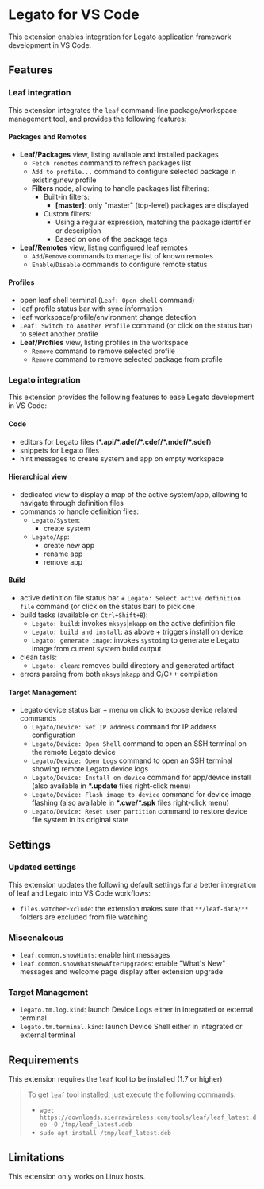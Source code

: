 # Legato for VS Code

This extension enables integration for Legato application framework development in VS Code.

## Features

### Leaf integration

This extension integrates the `leaf` command-line package/workspace management tool,
 and provides the following features:

#### Packages and Remotes

- **Leaf/Packages** view, listing available and installed packages
  - `Fetch remotes` command to refresh packages list
  - `Add to profile...` command to configure selected package in existing/new profile
  - **Filters** node, allowing to handle packages list filtering:
    - Built-in filters:
      - **\[master\]**: only "master" (top-level) packages are displayed
    - Custom filters:
      - Using a regular expression, matching the package identifier or description
      - Based on one of the package tags
- **Leaf/Remotes** view, listing configured leaf remotes
  - `Add`/`Remove` commands to manage list of known remotes
  - `Enable`/`Disable` commands to configure remote status

#### Profiles

- open leaf shell terminal (`Leaf: Open shell` command)
- leaf profile status bar with sync information
- leaf workspace/profile/environment change detection
- `Leaf: Switch to Another Profile` command (or click on the status bar) to select another profile
- **Leaf/Profiles** view, listing profiles in the workspace
  - `Remove` command to remove selected profile
  - `Remove` command to remove selected package from profile

### Legato integration

This extension provides the following features to ease Legato development in VS Code:

#### Code

- editors for Legato files (**\*.api/\*.adef/\*.cdef/\*.mdef/\*.sdef**)
- snippets for Legato files
- hint messages to create system and app on empty workspace

#### Hierarchical view

- dedicated view to display a map of the active system/app, allowing to navigate through definition files
- commands to handle definition files:
  - `Legato/System`:
    - create system
  - `Legato/App`:
    - create new app
    - rename app
    - remove app

#### Build

- active definition file status bar + `Legato: Select active definition file` command (or click on the status bar) to pick one
- build tasks (available on `Ctrl+Shift+B`):
  - `Legato: build`: invokes `mksys`|`mkapp` on the active definition file
  - `Legato: build and install`: as above + triggers install on device
  - `Legato: generate image`: invokes `systoimg` to generate e Legato image from current system build output
- clean tasls:
  - `Legato: clean`: removes build directory and generated artifact
- errors parsing from both `mksys`|`mkapp` and C/C++ compilation

#### Target Management

- Legato device status bar + menu on click to expose device related commands
  - `Legato/Device: Set IP address` command for IP address configuration
  - `Legato/Device: Open Shell` command to open an SSH terminal on the remote Legato device
  - `Legato/Device: Open Logs` command to open an SSH terminal showing remote Legato device logs
  - `Legato/Device: Install on device` command for app/device install (also available in **\*.update** files right-click menu)
  - `Legato/Device: Flash image to device` command for device image flashing (also available in **\*.cwe/\*.spk** files right-click menu)
  - `Legato/Device: Reset user partition` command to restore device file system in its original state

## Settings

### Updated settings

This extension updates the following default settings for a better integration of leaf and Legato into VS Code workflows:

- `files.watcherExclude`: the extension makes sure that `**/leaf-data/**` folders are excluded from file watching

### Miscenaleous

- `leaf.common.showHints`: enable hint messages
- `leaf.common.showWhatsNewAfterUpgrades`: enable "What's New" messages and welcome page display after extension upgrade

### Target Management

- `legato.tm.log.kind`: launch Device Logs either in integrated or external terminal
- `legato.tm.terminal.kind`: launch Device Shell either in integrated or external terminal

## Requirements

This extension requires the `leaf` tool to be installed (1.7 or higher)

> To get `leaf` tool installed, just execute the following commands:
> - `wget https://downloads.sierrawireless.com/tools/leaf/leaf_latest.deb -O /tmp/leaf_latest.deb`
> - `sudo apt install /tmp/leaf_latest.deb`

## Limitations

This extension only works on Linux hosts.
